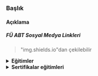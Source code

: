 ### Başlık
#### Açıklama 


##### FÜ ABT Sosyal Medya Linkleri
  > "img.shields.io"dan çekilebilir

<details>
  
<b><summary> Eğitimler</summary>
  
  * Süreli eğitimler
    - Example site 1: https://examplesite.com
    - Example site 2: https://examplesite.com
  ---
  
  * Süresiz eğitimler
    - Example site 3: https://examplesite.com
    - Example site 4: https://examplesite.com

</details>
  

<details>
  
<b><summary> Sertifikalar eğitimleri </summary>
  
  * Ücretsiz Belgeli
    - Example site 1: https://examplesite.com
    - Example site 2: https://examplesite.com
  ---
  
  * Sertifika eğitim kaynakları
    - Example site 3: https://examplesite.com
    - Example site 4: https://examplesite.com

</details>

